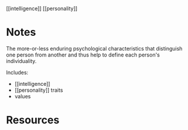 [[intelligence]]
[[personality]]

# Notes
The more-or-less enduring psychological characteristics that distinguish one person from another and thus help to define each person's individuality.

Includes:
- [[intelligence]]
- [[personality]] traits
- values
 
 
# Resources